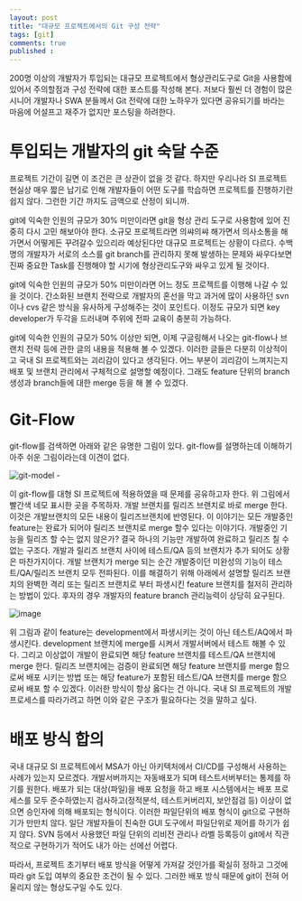 ```yaml
---
layout: post
title: "대규모 프로젝트에서의 Git 구성 전략"
tags: [git]
comments: true
published : 
---
```


200명 이상의 개발자가 투입되는 대규모 프로젝트에서 형상관리도구로 Git을 사용함에 있어서 주의할점과 구성 전략에 대한 포스트를 작성해 본다. 저보다 훨씬 더 경험이 많은 시니어 개발자나 SWA 분들께서 Git 전략에 대한 노하우가 있다면 공유되기를 바라는 마음에 어설프고 재주가 없지만 포스팅을 하려한다. 

# 투입되는 개발자의 git 숙달 수준

프로젝트 기간이 길면 이 조건은 큰 상관이 없을 것 같다. 하지만 우리나라 SI 프로젝트 현실상 매우 짧은 납기로 인해 개발자들이 어떤 도구를 학습하면 프로젝트를 진행하기란 쉽지 않다. 그런한 기간 까지도 금액으로 산정이 되니까.

git에 익숙한 인원의 규모가 30% 미만이라면 git을 형상 관리 도구로 사용함에 있어 진중히 다시 고민 해보아야 한다. 소규모 프로젝트라면 의쌰의쌰 해가면서 의사소통을 해가면서 어떻게든 꾸려갈수 있으리라 예상된다만 대규모 프로젝트는 상황이 다르다. 수백명의 개발자가 서로의 소스를 git branch를 관리하지 못해 발생하는 문제와 싸우다보면 진짜 중요한 Task를 진행해야 할 시기에 형상관리도구와 싸우고 있게 될 것이다.

git에 익숙한 인원의 규모가 50% 미만이라면 어느 정도 프로젝트를 이행해 나갈 수 있을 것이다. 간소화된 브랜치 전략으로 개발자의 혼선을 막고 과거에 많이 사용하던 svn이나 cvs 같은 방식을 유사하게 구성해주는 것이 포인트다. 이정도 규모가 되면 key developer가 두각을 드러내며 주위에 전파 교육이 충분히 가능하다.

git에 익숙한 인원의 규모가 50% 이상만 되면, 이제 구글링해서 나오는 git-flow나 브랜치 전략 등에 관한 글의 내용을 적용해 볼 수 있겠다. 이러한 글들은 다분히 이상적이고 국내 SI 프로젝트와는 괴리감이 있다고 생각된다. 어느 부분이 괴리감이 느껴지는지 배포 및 브랜치 관리에서 구체적으로 설명할 예정이다. 그래도 feature 단위의 branch 생성과 branch들에 대한 merge 등을 해 볼 수 있겠다.

# Git-Flow 

git-flow를 검색하면 아래와 같은 유명한 그림이 있다. git-flow를 설명하는데 이해하기 아주 쉬운 그림이라는데 이견이 없다.

![git-model -](https://user-images.githubusercontent.com/19382541/53294255-a6cee380-3826-11e9-9264-f1461f5dc40f.png)

이 git-flow를 대형 SI 프로젝트에 적용하였을 때 문제를 공유하고자 한다. 위 그림에서 빨간색 네모 표시한 곳을 주목하자. 개발 브랜치를 릴리즈 브랜치로 바로 merge 한다. 이것은 개발브랜치의 모든 내용이 릴리즈브랜치에 반영된다. 이 이야기는 모든 개발중인 feature는 완료가 되어야 릴리즈 브랜치로 merge 할수 있다는 이야기다. 개발중인 기능을 릴리즈 할 수는 없지 않은가? 결국 하나의 기능만 개발하여 완료하고 릴리즈 칠 수 없는 구조다. 개발과 릴리즈 브랜치 사이에 테스트/QA 등의 브랜치가 추가 되어도 상황은 마찬가지이다. 개발 브랜치가 merge 되는 순간 개발중이던 미완성의 기능이 테스트/QA/릴리즈 브랜치 모두 전파된다. 이를 해결하기 위해 아래에서 설명할 릴리즈 브랜치의 완벽한 격리 또는 릴리즈 브랜치로 부터 파생시킨 feature 브랜치를 철저히 관리하는 방법이 있다. 후자의 경우 개발자의 feature branch 관리능력이 상당히 요구된다. 

![image](https://user-images.githubusercontent.com/19382541/54079724-4ad78500-4325-11e9-8853-151a93e16e31.png)


위 그림과 같이 feature는 development에서 파생시키는 것이 아닌 테스트/AQ에서 파생시킨다. development 브랜치에 merge를 시켜서 개발서버에서 테스트 해볼 수 있다. 그리고 이상없이 개발이 완료되면 해당 feature 브랜치를 테스트/QA 브랜치에 merge 한다. 릴리즈 브랜치에는 검증이 완료되면 해당 feature 브랜치를 merge 함으로써 배포 시키는 방법 또는 해당 feature가 포함된 테스트/QA 브랜치를 merge 함으로써 배포 할 수 있겠다.
이러한 방식이 항상 옳다는 건 아니다. 국내 SI 프로젝트의 개발 프로세스를 따라가려고 하면 이와 같은 구조가 필요하다는 것을 말하고 싶다.


# 배포 방식 합의

국내 대규모 SI 프로젝트에서 MSA가 아닌 아키텍처에서 CI/CD를 구성해서 사용하는 사례가 있는지 모르겠다. 개발서버까지는 자동배포가 되며 테스트서버부터는 통제를 하기를 원한다. 배포가 되는 대상(파일)을 배포 요청을 하고 배포 시스템에서는 배포 프로세스를 모두 준수하였는지 검사하고(정적분석, 테스트커버리지, 보안점검 등) 이상이 없으면 승인자에 의해 배포되는 형식이다. 이러한 파일단위의 배포 형식이 git으로 구현하기가 만만치 않다. 일단 개발자들이 친숙한 GUI 도구에서 파일단위로 제어를 하기가 쉽지 않다. SVN 등에서 사용했던 파일 단위의 리비전 관리나 라벨 등록등이 git에서 직관적으로 구현하기가 적어도 내가 아는 선에선 어렵다. 

따라서, 프로젝트 초기부터 배포 방식을 어떻게 가져갈 것인가를 확실히 정하고 그것에 따라 git 도입 여부의 중요한 조건이 될 수 있다. 그러한 배포 방식 때문에 git이 전혀 어울리지 않는 형상도구일 수도 있다.

